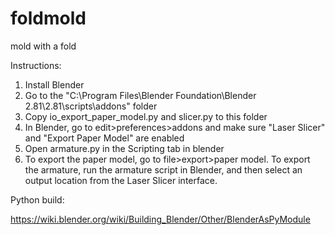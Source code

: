 # foldmold
mold with a fold

Instructions:
1. Install Blender
2. Go to the "C:\Program Files\Blender Foundation\Blender 2.81\2.81\scripts\addons" folder
3. Copy io_export_paper_model.py and slicer.py to this folder
4. In Blender, go to edit>preferences>addons and make sure "Laser Slicer" and "Export Paper Model" are enabled
5. Open armature.py in the Scripting tab in blender
6. To export the paper model, go to file>export>paper model. To export the armature, run the armature script in Blender, and then select an output location from the Laser Slicer interface.


Python build:

https://wiki.blender.org/wiki/Building_Blender/Other/BlenderAsPyModule
